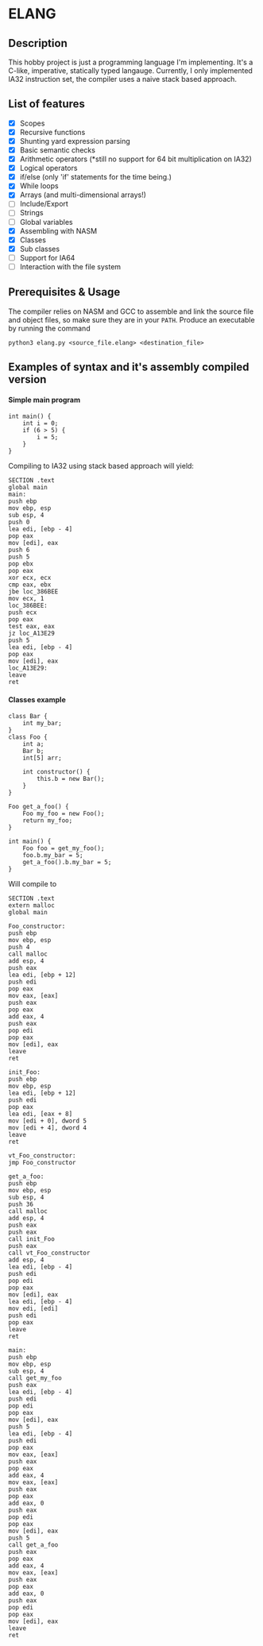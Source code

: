 # ELANG
## Description
This hobby project is just a programming language I'm implementing. It's a C-like, imperative, statically typed langauge.
Currently, I only implemented IA32 instruction set, the compiler uses a naive stack based approach.
## List of features
- [x] Scopes
- [x] Recursive functions
- [x] Shunting yard expression parsing
- [x] Basic semantic checks
- [x] Arithmetic operators (*still no support for 64 bit multiplication on IA32)
- [x] Logical operators
- [x] if/else (only 'if' statements for the time being.)
- [x] While loops
- [x] Arrays (and multi-dimensional arrays!)
- [ ] Include/Export
- [ ] Strings
- [ ] Global variables
- [x] Assembling with NASM
- [x] Classes
- [x] Sub classes
- [ ] Support for IA64
- [ ] Interaction with the file system
## Prerequisites & Usage
The compiler relies on NASM and GCC to assemble and link the source file and object files, so make sure they are in your ```PATH```.
Produce an executable by running the command
```
python3 elang.py <source_file.elang> <destination_file>
```

## Examples of syntax and it's assembly compiled version
#### Simple main program
```
int main() {
    int i = 0;
    if (6 > 5) {
        i = 5;
    }
}
```
Compiling to IA32 using stack based approach will yield:
```
SECTION .text
global main
main:
push ebp
mov ebp, esp
sub esp, 4
push 0
lea edi, [ebp - 4]
pop eax
mov [edi], eax
push 6
push 5
pop ebx
pop eax
xor ecx, ecx
cmp eax, ebx
jbe loc_386BEE
mov ecx, 1
loc_386BEE:
push ecx
pop eax
test eax, eax
jz loc_A13E29
push 5
lea edi, [ebp - 4]
pop eax
mov [edi], eax
loc_A13E29:
leave
ret
```
#### Classes example
```
class Bar {
    int my_bar;
}
class Foo {
    int a;
    Bar b;
    int[5] arr;

    int constructor() {
        this.b = new Bar();
    }
}

Foo get_a_foo() {
    Foo my_foo = new Foo();
    return my_foo;
}

int main() {
    Foo foo = get_my_foo();
    foo.b.my_bar = 5;
    get_a_foo().b.my_bar = 5;
}
```
Will compile to
```
SECTION .text
extern malloc
global main

Foo_constructor:
push ebp
mov ebp, esp
push 4
call malloc
add esp, 4
push eax
lea edi, [ebp + 12]
push edi
pop eax
mov eax, [eax]
push eax
pop eax
add eax, 4
push eax
pop edi
pop eax
mov [edi], eax
leave
ret

init_Foo:
push ebp
mov ebp, esp
lea edi, [ebp + 12]
push edi
pop eax
lea edi, [eax + 8]
mov [edi + 0], dword 5
mov [edi + 4], dword 4
leave
ret

vt_Foo_constructor:
jmp Foo_constructor

get_a_foo:
push ebp
mov ebp, esp
sub esp, 4
push 36
call malloc
add esp, 4
push eax
push eax
call init_Foo
push eax
call vt_Foo_constructor
add esp, 4
lea edi, [ebp - 4]
push edi
pop edi
pop eax
mov [edi], eax
lea edi, [ebp - 4]
mov edi, [edi]
push edi
pop eax
leave
ret

main:
push ebp
mov ebp, esp
sub esp, 4
call get_my_foo
push eax
lea edi, [ebp - 4]
push edi
pop edi
pop eax
mov [edi], eax
push 5
lea edi, [ebp - 4]
push edi
pop eax
mov eax, [eax]
push eax
pop eax
add eax, 4
mov eax, [eax]
push eax
pop eax
add eax, 0
push eax
pop edi
pop eax
mov [edi], eax
push 5
call get_a_foo
push eax
pop eax
add eax, 4
mov eax, [eax]
push eax
pop eax
add eax, 0
push eax
pop edi
pop eax
mov [edi], eax
leave
ret
```

